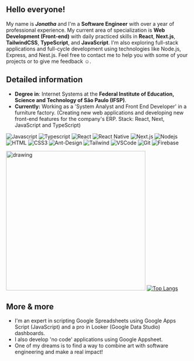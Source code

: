 ## Hello everyone!

My name is ***Jonatha*** and I'm a **Software Engineer** with over a year of professional experience. My current area of specialization is **Web Development (Front-end)** with daily practiced skills in **React**, **Next.js**, **TailwindCSS**, **TypeScript**, and **JavaScript**. I'm also exploring full-stack applications and full-cycle development using technologies like Node.js, Express, and Nest.js. Feel free to contact me to help you with some of your projects or to give me feedback ☺️.

## Detailed information

* **Degree in**: Internet Systems at the **Federal Institute of Education, Science and Technology of São Paulo (IFSP)**.
* **Currently:** Working as a 'System Analyst and Front End Developer' in a furniture factory. (Creating new web applications and developing new front-end features for the company's ERP. Stack: React, Next, JavaScript and TypeScript)

![Javascript](https://img.shields.io/badge/Javascript-F0DB4F?style=for-the-badge&labelColor=black&logo=javascript&logoColor=F0DB4F)
![Typescript](https://img.shields.io/badge/Typescript-007acc?style=for-the-badge&labelColor=black&logo=typescript&logoColor=007acc)
![React](https://img.shields.io/badge/-React-61DBFB?style=for-the-badge&labelColor=black&logo=react&logoColor=61DBFB)
![React Native](https://img.shields.io/badge/React_Native-20232A?style=for-the-badge&logo=react&logoColor=61DAFB)
![Next.js](https://img.shields.io/badge/next.js-000000?style=for-the-badge&logo=nextdotjs&logoColor=white)
![Nodejs](https://img.shields.io/badge/Nodejs-3C873A?style=for-the-badge&labelColor=black&logo=node.js&logoColor=3C873A)
![HTML](https://img.shields.io/badge/HTML5-E34F26?style=for-the-badge&logo=html5&logoColor=white)
![CSS3](https://img.shields.io/badge/CSS3-1572B6?style=for-the-badge&logo=css3&logoColor=white)
![Ant-Design](https://img.shields.io/badge/AntDesign-0170FE?style=for-the-badge&logo=antdesign&logoColor=white)
![Tailwind](https://img.shields.io/badge/Tailwind_CSS-092749?style=for-the-badge&logo=tailwindcss&logoColor=06B6D4&labelColor=000000)
![VSCode](https://img.shields.io/badge/Visual_Studio-0078d7?style=for-the-badge&logo=visual%20studio&logoColor=white)
![Git](https://img.shields.io/badge/Git-F05032?style=for-the-badge&logo=git&logoColor=white)
![Firebase](https://img.shields.io/badge/firebase-a08021?style=for-the-badge&labelColor=black&logo=firebase&logoColor=F0DB4F)

<img src="https://i.pinimg.com/originals/9d/8e/fa/9d8efa6843eeef3b5700f35ecfe3eef5.gif" alt="drawing" width="380"/> [![Top Langs](https://github-readme-stats.vercel.app/api/top-langs/?username=jonathabot&theme=github_dark_dimmed)](https://github.com/jonathabot/github-readme-stats)

## More & more
* I'm an expert in scripting Google Spreadsheets using Google Apps Script (JavaScript) and a pro in Looker (Google Data Studio) dashboards.
* I also develop 'no code' applications using Google Appsheet. 
* One of my dreams is to find a way to combine art with software engineering and make a real impact!

